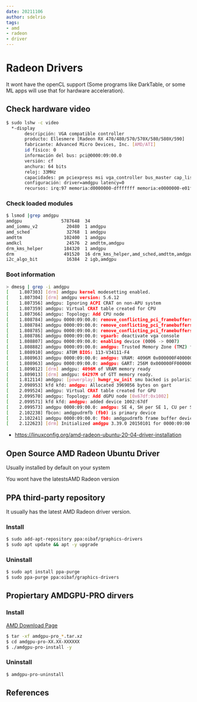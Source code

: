 ```yaml
---
date: 20211106
author: sdelrio
tags:
- amd
- radeon
- driver
---
```


# Radeon Drivers

It wont have the openCL support (Some programs like DarkTable, or some ML apps will use that for hardware acceleration).

## Check hardware video

```bash
$ sudo lshw -c video
  *-display                 
       descripción: VGA compatible controller
       producto: Ellesmere [Radeon RX 470/480/570/570X/580/580X/590]
       fabricante: Advanced Micro Devices, Inc. [AMD/ATI]
       id físico: 0
       información del bus: pci@0000:09:00.0
       versión: cf
       anchura: 64 bits
       reloj: 33MHz
       capacidades: pm pciexpress msi vga_controller bus_master cap_list rom
       configuración: driver=amdgpu latency=0
       recursos: irq:97 memoria:d0000000-dfffffff memoria:e0000000-e01fffff ioport:f000(size=256) memoria:fcf00000-fcf3ffff memoria:fcf40000-fcf5ffff
```
### Check loaded modules

```bash
$ lsmod |grep amdgpu
amdgpu               5787648  34
amd_iommu_v2           20480  1 amdgpu
amd_sched              32768  1 amdgpu
amdttm                102400  1 amdgpu
amdkcl                 24576  2 amdttm,amdgpu
drm_kms_helper        184320  1 amdgpu
drm                   491520  16 drm_kms_helper,amd_sched,amdttm,amdgpu,amdkcl
i2c_algo_bit           16384  2 igb,amdgpu
```

### Boot information

```bash
> dmesg | grep -i amdgpu
[    1.807303] [drm] amdgpu kernel modesetting enabled.
[    1.807304] [drm] amdgpu version: 5.6.12
[    1.807356] amdgpu: Ignoring ACPI CRAT on non-APU system
[    1.807359] amdgpu: Virtual CRAT table created for CPU
[    1.807366] amdgpu: Topology: Add CPU node
[    1.808784] amdgpu 0000:09:00.0: remove_conflicting_pci_framebuffers: bar 0: 0xd0000000 -> 0xdfffffff
[    1.808784] amdgpu 0000:09:00.0: remove_conflicting_pci_framebuffers: bar 2: 0xe0000000 -> 0xe01fffff
[    1.808785] amdgpu 0000:09:00.0: remove_conflicting_pci_framebuffers: bar 5: 0xfcf00000 -> 0xfcf3ffff
[    1.808786] amdgpu 0000:09:00.0: vgaarb: deactivate vga console
[    1.808807] amdgpu 0000:09:00.0: enabling device (0006 -> 0007)
[    1.808882] amdgpu 0000:09:00.0: amdgpu: Trusted Memory Zone (TMZ) feature not supported
[    1.808910] amdgpu: ATOM BIOS: 113-V34111-F4
[    1.808963] amdgpu 0000:09:00.0: amdgpu: VRAM: 4096M 0x000000F400000000 - 0x000000F4FFFFFFFF (4096M used)
[    1.808963] amdgpu 0000:09:00.0: amdgpu: GART: 256M 0x000000FF00000000 - 0x000000FF0FFFFFFF
[    1.809012] [drm] amdgpu: 4096M of VRAM memory ready
[    1.809013] [drm] amdgpu: 64297M of GTT memory ready.
[    1.812114] amdgpu: [powerplay] hwmgr_sw_init smu backed is polaris10_smu
[    2.098953] kfd kfd: amdgpu: Allocated 3969056 bytes on gart
[    2.099524] amdgpu: Virtual CRAT table created for GPU
[    2.099570] amdgpu: Topology: Add dGPU node [0x67df:0x1002]
[    2.099571] kfd kfd: amdgpu: added device 1002:67df
[    2.099573] amdgpu 0000:09:00.0: amdgpu: SE 4, SH per SE 1, CU per SH 9, active_cu_number 32
[    2.102238] fbcon: amdgpudrmfb (fb0) is primary device
[    2.102241] amdgpu 0000:09:00.0: fb0: amdgpudrmfb frame buffer device
[    2.122623] [drm] Initialized amdgpu 3.39.0 20150101 for 0000:09:00.0 on minor 0
```


* <https://linuxconfig.org/amd-radeon-ubuntu-20-04-driver-installation>

## Open Source AMD Radeon Ubuntu Driver

Usually installed by default on your system 

You wont have the latestsAMD Radeon version


## PPA third-party repository

It usually has the latest AMD Radeon driver version.

### Install

```bash
$ sudo add-apt-repository ppa:oibaf/graphics-drivers
$ sudo apt update && apt -y upgrade
```

### Uninstall

```bash
$ sudo apt install ppa-purge
$ sudo ppa-purge ppa:oibaf/graphics-drivers
```

## Propiertary AMDGPU-PRO dirvers

### Install

[AMD Download Page](https://support.amd.com/en-us/download/linux)

```bash
$ tar -xf amdgpu-pro_*.tar.xz
$ cd amdgpu-pro-XX.XX-XXXXXX
$ ./amdgpu-pro-install -y
```

### Uninstall

```bash
$ amdgpu-pro-uninstall
```

## References
